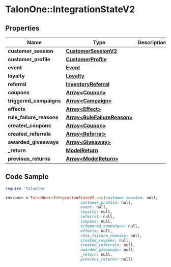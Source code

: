 # TalonOne::IntegrationStateV2

## Properties

Name | Type | Description | Notes
------------ | ------------- | ------------- | -------------
**customer_session** | [**CustomerSessionV2**](CustomerSessionV2.md) |  | [optional] 
**customer_profile** | [**CustomerProfile**](CustomerProfile.md) |  | [optional] 
**event** | [**Event**](Event.md) |  | [optional] 
**loyalty** | [**Loyalty**](Loyalty.md) |  | [optional] 
**referral** | [**InventoryReferral**](InventoryReferral.md) |  | [optional] 
**coupons** | [**Array&lt;Coupon&gt;**](Coupon.md) |  | [optional] 
**triggered_campaigns** | [**Array&lt;Campaign&gt;**](Campaign.md) |  | [optional] 
**effects** | [**Array&lt;Effect&gt;**](Effect.md) |  | 
**rule_failure_reasons** | [**Array&lt;RuleFailureReason&gt;**](RuleFailureReason.md) |  | [optional] 
**created_coupons** | [**Array&lt;Coupon&gt;**](Coupon.md) |  | 
**created_referrals** | [**Array&lt;Referral&gt;**](Referral.md) |  | 
**awarded_giveaways** | [**Array&lt;Giveaway&gt;**](Giveaway.md) |  | [optional] 
**_return** | [**ModelReturn**](ModelReturn.md) |  | [optional] 
**previous_returns** | [**Array&lt;ModelReturn&gt;**](ModelReturn.md) |  | [optional] 

## Code Sample

```ruby
require 'TalonOne'

instance = TalonOne::IntegrationStateV2.new(customer_session: null,
                                 customer_profile: null,
                                 event: null,
                                 loyalty: null,
                                 referral: null,
                                 coupons: null,
                                 triggered_campaigns: null,
                                 effects: null,
                                 rule_failure_reasons: null,
                                 created_coupons: null,
                                 created_referrals: null,
                                 awarded_giveaways: null,
                                 _return: null,
                                 previous_returns: null)
```


